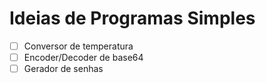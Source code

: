 # Ideias de Programas Simples
- [ ] Conversor de temperatura
- [ ] Encoder/Decoder de base64
- [ ] Gerador de senhas
